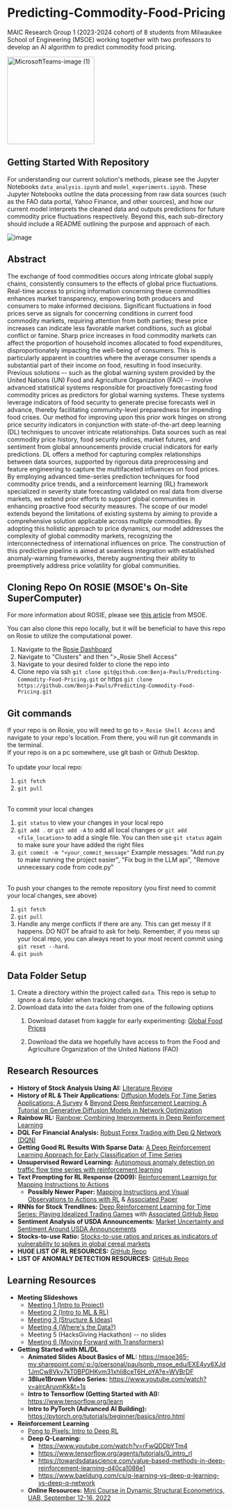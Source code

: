 # Predicting-Commodity-Food-Pricing
MAIC Research Group 1 (2023-2024 cohort) of 8 students from Milwaukee School of Engineering (MSOE) working together with two professors to develop an AI algorithm to predict commodity food pricing.

<img src="https://github.com/Benja-Pauls/Predicting-Commodity-Food-Pricing/assets/73416124/1f89a5f8-9686-4f61-8402-a44769cd0ed8" alt="MicrosoftTeams-image (1)" width="200"/>

## Getting Started With Repository
For understanding our current solution's methods, please see the Jupyter Notebooks `data_analysis.ipynb` and `model_experiments.ipynb`. These Jupyter Notebooks outline the data processing from raw data sources (such as the FAO data portal, Yahoo Finance, and other sources), and how our current model interprets the cleaned data and outputs predictions for future commodity price fluctuations respectively. Beyond this, each sub-directory should include a README outlining the purpose and approach of each.

![image](https://github.com/Benja-Pauls/Predicting-Commodity-Food-Pricing/assets/73416124/11924eb1-b562-4d09-adcd-00eecf4a2933)


## Abstract
The exchange of food commodities occurs along intricate global supply chains, consistently consumers to the effects of global price fluctuations. Real-time access to pricing information concerning these commodities enhances market transparency, empowering both producers and consumers to make informed decisions. Significant fluctuations in food prices serve as signals for concerning conditions in current food commodity markets, requiring attention from both parties; these price increases can indicate less favorable market conditions, such as global conflict or famine. Sharp price increases in food commodity markets can affect the proportion of household incomes allocated to food expenditures, disproportionately impacting the well-being of consumers. This is particularly apparent in countries where the average consumer spends a substantial part of their income on food, resulting in food insecurity. Previous solutions -- such as the global warning system provided by the United Nations (UN) Food and Agriculture Organization (FAO) -- involve advanced statistical systems responsible for proactively forecasting food commodity prices as predictors for global warning systems. These systems leverage indicators of food security to generate precise forecasts well in advance, thereby facilitating community-level preparedness for impending food crises. Our method for improving upon this prior work hinges on strong price security indicators in conjunction with state-of-the-art deep learning (DL) techniques to uncover intricate relationships. Data sources such as real commodity price history, food security indices, market futures, and sentiment from global announcements provide crucial indicators for early predictions. DL offers a method for capturing complex relationships between data sources, supported by rigorous data preprocessing and feature engineering to capture the multifaceted influences on food prices. By employing advanced time-series prediction techniques for food commodity price trends, and a reinforcement learning (RL) framework specialized in severity state forecasting validated on real data from diverse markets, we extend prior efforts to support global communities in enhancing proactive food security measures. The scope of our model extends beyond the limitations of existing systems by aiming to provide a comprehensive solution applicable across multiple commodities. By adopting this holistic approach to price dynamics, our model addresses the complexity of global commodity markets, recognizing the interconnectedness of international influences on price. The construction of this predictive pipeline is aimed at seamless integration with established anomaly-warning frameworks, thereby augmenting their ability to preemptively address price volatility for global communities. 

## Cloning Repo On ROSIE (MSOE's On-Site SuperComputer)
For more information about ROSIE, please see [this article](https://www.msoe.edu/about-msoe/news/details/meet-rosie/) from MSOE.

You can also clone this repo locally, but it will be beneficial to have this repo on Rosie to utilize the computational power.
1. Navigate to the [Rosie Dashboard](https://dh-ood.hpc.msoe.edu/pun/sys/dashboard/)
2. Navigate to "Clusters" and then ">_Rosie Shell Access"
3. Navigate to your desired folder to clone the repo into
4. Clone repo via ssh `git clone git@github.com:Benja-Pauls/Predicting-Commodity-Food-Pricing.git` or https `git clone https://github.com/Benja-Pauls/Predicting-Commodity-Food-Pricing.git`

## Git commands
If your repo is on Rosie, you will need to go to `>_Rosie Shell Access` and navigate to your repo's location. From there, you will run git commands in the terminal.<br>If your repo is on a pc somewhere, use git bash or Github Desktop.<br><br>
To update your local repo:
1. `git fetch`
2. `git pull`<br><br>

To commit your local changes
1. `git status` to view your changes in your local repo
2. `git add .` or `git add -A` to add all local changes or `git add <file_location>` to add a single file. You can then use `git status` again to make sure your have added the right files
3. `git commit -m "<your_commit_message"` Example messages: "Add run.py to make running the project easier", "Fix bug in the LLM api", "Remove unnecessary code from code.py"<br><br>

To push your changes to the remote repository (you first need to commit your local changes, see above)
1. `git fetch`
2. `git pull`
3. Handle any merge conflicts if there are any. This can get messy if it happens. DO NOT be afraid to ask for help. Remember, if you mess up your local repo, you can always reset to your most recent commit using `git reset --hard`. 
4. `git push`
       

## Data Folder Setup
1. Create a directory within the project called `data`. This repo is setup to ignore a `data` folder when tracking changes.<br>
2. Download data into the `data` folder from one of the following options<br>
    1. Download dataset from kaggle for early experimenting: [Global Food Prices](https://www.kaggle.com/datasets/jboysen/global-food-prices)

    2. Download the data we hopefully have access to from the Food and Agriculture Organization of the United Nations (FAO)
  
## Research Resources
* **History of Stock Analysis Using AI:** [Literature Review](https://www.sciencedirect.com/science/article/pii/S0957417422001452)
* **History of RL & Their Applications:** [Diffusion Models For Time Series Applications: A Survey](https://arxiv.org/pdf/2305.00624.pdf) & [Beyond Deep Reinforcement Learning: A Tutorial on Generative Diffusion Models in Network Optimization](https://arxiv.org/pdf/2308.05384.pdf)
* **Rainbow RL:** [Rainbow: Combining Improvements in Deep Reinforcement Learning](https://arxiv.org/pdf/1710.02298.pdf)
* **DQL For Financial Analysis:** [Robust Forex Trading with Dep Q Network (DQN)](https://core.ac.uk/download/pdf/233618241.pdf)
* **Getting Good RL Results With Sparse Data:** [A Deep Reinforcement Learning Approach for Early Classification of Time Series](https://ieeexplore.ieee.org/abstract/document/8553544)
* **Unsupervised Reward Learning:** [Autonomous anomaly detection on traffic flow time series with reinforcement learning](https://www.sciencedirect.com/science/article/pii/S0968090X23000785)
* **Text Prompting for RL Response (2009):** [Reinforcement Learnign for Mapping Instructions to Actions](http://people.csail.mit.edu/branavan/papers/acl2009.pdf)
    * **Possibly Newer Paper:** [Mapping Instructions and Visual Observations to Actions with RL](https://ar5iv.labs.arxiv.org/html/1704.08795) & [Associated Paper](https://arxiv.org/pdf/1704.08795.pdf)
* **RNNs for Stock Trendlines:** [Deep Reinforcement Learning for Time Series: Playing Idealized Trading Games](https://arxiv.org/ftp/arxiv/papers/1803/1803.03916.pdf) with [Associated GitHub Repo](https://github.com/golsun/deep-RL-trading)
* **Sentiment Analysis of USDA Announcements:** [Market Uncertainty and Sentiment Around USDA Announcements](https://deliverypdf.ssrn.com/delivery.php?ID=152013104065026067086094070025031102101074051042007060126090024090122107127007073073055020029097121126020120094007105127010080059016075034036069004022096023116075014087047066072125025004077007070086065121027107121127127126070104086077106111085104125&EXT=pdf&INDEX=TRUE)
* **Stocks-to-use Ratio:** [Stocks-to-use ratios and prices as indicators of vulnerability to spikes in global cereal markets](https://are.berkeley.edu/~bwright/Wright/Publications_files/Stocks%20to%20use.pdf)
* **HUGE LIST OF RL RESOURCES:** [GitHub Repo](https://github.com/zhjohnchan/awesome-reinforcement-learning-in-nlp)
* **LIST OF ANOMALY DETECTION RESOURCES:** [GitHub Repo](https://github.com/yzhao062/anomaly-detection-resources)

## Learning Resources
* **Meeting Slideshows**
    * [Meeting 1 (Intro to Project)](https://msoe365-my.sharepoint.com/:p:/g/personal/paulsonb_msoe_edu/EW4vvBaQ-2lEiQ8JT0SyGrABPAw2XX_gmUFVMPbnu3rgEQ?e=FbcXzu)
    * [Meeting 2 (Intro to ML & RL)](https://msoe365-my.sharepoint.com/:p:/g/personal/paulsonb_msoe_edu/EXE4yy6XJd1JmCw8Vkv7kT0BPDHKvm31xhIi8ceT6H_oYA?e=WVBrDF)
    * [Meeting 3 (Structure & Ideas)](https://msoe365-my.sharepoint.com/:p:/g/personal/paulsonb_msoe_edu/EYL6I-JCwN9Bm4NDayM0d7wB4gMfGOAuflNXutgejpXfGA?e=AVRxD9)
    * [Meeting 4 (Where's the Data?)](https://msoe365-my.sharepoint.com/:p:/g/personal/paulsonb_msoe_edu/EdzO6Qa7HPFHkRuGlNOmBi0BlgbYY8L9ZpDlSUrCOfBXFA?e=jPgi4G)
    * Meeting 5 (HacksGiving Hackathon) -- no slides
    * [Meeting 6 (Moving Forward with Transformers)](https://msoe365-my.sharepoint.com/:p:/g/personal/paulsonb_msoe_edu/Ec1y0nHl5AVOit_HUJYllfcBIOBYmoYCjHs1TxCmIyRMUg?e=Mo2cvL)
* **Getting Started with ML/DL**
    * **Animated Slides About Basics of ML:** https://msoe365-my.sharepoint.com/:p:/g/personal/paulsonb_msoe_edu/EXE4yy6XJd1JmCw8Vkv7kT0BPDHKvm31xhIi8ceT6H_oYA?e=WVBrDF
    * **3Blue1Brown Video Series:** https://www.youtube.com/watch?v=aircAruvnKk&t=1s
    * **Intro to Tensorflow (Getting Started with AI):** https://www.tensorflow.org/learn
    * **Intro to PyTorch (Advanced AI Building):** https://pytorch.org/tutorials/beginner/basics/intro.html
* **Reinforcement Learning**
    * [Pong to Pixels: Intro to Deep RL](http://karpathy.github.io/2016/05/31/rl/)
    * **Deep Q-Learning:**
        * https://www.youtube.com/watch?v=rFwQDDbYTm4
        * https://www.tensorflow.org/agents/tutorials/0_intro_rl
        * https://towardsdatascience.com/value-based-methods-in-deep-reinforcement-learning-d40ca1086e1
        * https://www.baeldung.com/cs/q-learning-vs-deep-q-learning-vs-deep-q-network
    * **Online Resources:** [Mini Course in Dynamic Structural Econometrics, UAB, September 12-16, 2022](https://nam11.safelinks.protection.outlook.com/?url=https%3A%2F%2Fgithub.com%2Fbschjerning%2Fdp_uab&data=05%7C02%7Cpaulsonb%40msoe.edu%7C41454f138348425a3e3908dbfb26c330%7C4046ceacfdd346c9ac80b7c4a49bab70%7C0%7C0%7C638379916269630594%7CUnknown%7CTWFpbGZsb3d8eyJWIjoiMC4wLjAwMDAiLCJQIjoiV2luMzIiLCJBTiI6Ik1haWwiLCJXVCI6Mn0%3D%7C3000%7C%7C%7C&sdata=DMs8pfnfgW%2B4TT7B%2Bx2TlbV%2B96glzTVu%2B%2BXwEtAM180%3D&reserved=0)
